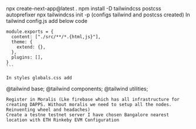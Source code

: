 npx create-next-app@latest .
npm install -D tailwindcss postcss autoprefixer
npx tailwindcss init -p (configs tailwind and postcss created)
In tailwind config.js add below code

````
module.exports = {
  content: ["./src/**/*.{html,js}"],
  theme: {
    extend: {},
  },
  plugins: [],
}
```

In styles globals.css add
````

@tailwind base;
@tailwind components;
@tailwind utilities;

```
Register in Moralis (Lke firebase which has all infrastructure for creating DAPPS. Without moralis we need to setup all the nodes. Reinventing wheel and headaches)
Create a testne testnet server I have chosen Bangalore nearest location with ETH Rinkeby EVM Configuration
```
